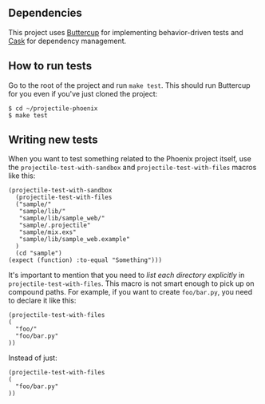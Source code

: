 ## Dependencies
This project uses [Buttercup](https://github.com/jorgenschaefer/emacs-buttercup/) for implementing behavior-driven tests and [Cask](https://github.com/cask/cask) for dependency management.

## How to run tests
Go to the root of the project and run `make test`. This should run Buttercup for you even if you've just cloned the project:

``` shell
$ cd ~/projectile-phoenix
$ make test
```

## Writing new tests
When you want to test something related to the Phoenix project itself, use the `projectile-test-with-sandbox` and `projectile-test-with-files` macros like this:

``` emacs-lisp
(projectile-test-with-sandbox
  (projectile-test-with-files
  ("sample/"
   "sample/lib/"
   "sample/lib/sample_web/"
   "sample/.projectile"
   "sample/mix.exs"
   "sample/lib/sample_web.example"
  )
  (cd "sample")
(expect (function) :to-equal "Something")))
```

It's important to mention that you need to *list each directory explicitly* in `projectile-test-with-files`.
This macro is not smart enough to pick up on compound paths.
For example, if you want to create `foo/bar.py`, you need to declare it like this:

``` emacs-lisp
(projectile-test-with-files
(
  "foo/"
  "foo/bar.py"
))
```

Instead of just:

``` emacs-lisp
(projectile-test-with-files
(
  "foo/bar.py"
))
```
